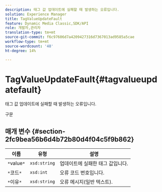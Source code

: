 ```yaml
---
description: 태그 값 업데이트에 실패할 때 발생하는 오류입니다.
solution: Experience Manager
title: TagValueUpdateFault
feature: Dynamic Media Classic,SDK/API
role: 개발자,관리자
translation-type: tm+mt
source-git-commit: f6c97606d7a4209427316d7367013ad9585a5cae
workflow-type: tm+mt
source-wordcount: '48'
ht-degree: 14%

---
```



# TagValueUpdateFault{#tagvalueupdatefault}

태그 값 업데이트에 실패할 때 발생하는 오류입니다.

구문

## 매개 변수 {#section-2fc9bea56b6d4b72b80d4f04c5f9b862}

| 이름 | 유형 | 설명 |
|---|---|---|
| `*`value`*` | `xsd:string` | 업데이트에 실패한 태그 값입니다. |
| `*`코드`*` | `xsd:int` | 오류 코드 번호입니다. |
| `*`이유`*` | `xsd:string` | 오류 메시지(일반 텍스트). |

